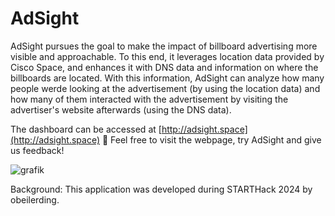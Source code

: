 # AdSight

AdSight pursues the goal to make the impact of billboard advertising more visible and approachable. To this end, it leverages location data provided by Cisco Space, and enhances it with DNS data and information on where the billboards are located. With this information, AdSight can analyze how many people werde looking at the advertisement (by using the location data) and how many of them interacted with the advertisement by visiting the advertiser's website afterwards (using the DNS data).

The dashboard can be accessed at [http://adsight.space](http://adsight.space) 🚀 Feel free to visit the webpage, try AdSight and give us feedback!

![grafik](https://github.com/anneborcherding/AdSight/assets/55282902/4bc529c1-cb73-4639-9d35-31a05651c67d)


Background: This application was developed during STARTHack 2024 by obeilerding.
